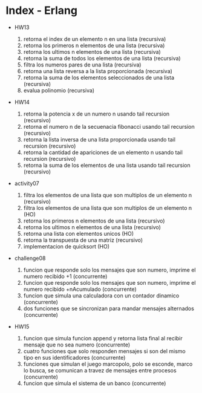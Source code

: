 # Index - Erlang

- HW13 
	1. retorna el index de un elemento n en una lista (recursiva)
	2. retorna los primeros n elementos de una lista (recursiva)
	3. retorna los ultimos n elementos de una lista (recursiva)
	4. retorna la suma de todos los elementos de una lista (recursiva)
	5. filtra los numeros pares de una lista (recursiva)
	6. retorna una lista reversa a la lista proporcionada (recursiva)
	7. retorna la suma de los elementos seleccionados de una lista (recursiva)
	8. evalua polinomio (recursiva)

- HW14 
	1. retorna la potencia x de un numero n usando tail recursion (recursivo)
	2. retorna el numero n de la secuenacia fibonacci usando tail recursion (recursivo)
	3. retorna la lista inversa de una lista proporcionada usando tail recursion (recursivo)
	4. retorna la cantidad de apariciones de un elemento n usando tail recursion (recursivo)
	5. retorna la suma de los elementos de una lista usando tail recursion (recursivo)

- activity07 
	1. filtra los elementos de una lista que son multiplos de un elemento n (recursivo)
	2. filtra los elementos de una lista que son multiplos de un elemento n (HO)
	3. retorna los primeros n elementos de una lista (recursivo)
	4. retorna los ultimos n elementos de una lista (recursivo)
	5. retorna una lista con elementos unicos (HO)
	6. retorna la transpuesta de una matriz (recursivo)
	7. implementacion de quicksort (HO)

- challenge08 
	1. funcion que responde solo los mensajes que son numero, imprime el numero recibido +1 (concurrente)
	2. funcion que responde solo los mensajes que son numero, imprime el numero recibido +nAcumulado (concurrente)
	3. funcion que simula una calculadora con un contador dinamico (concurrente)
	4. dos funciones que se sincronizan para mandar mensajes alternados (concurrente)

- HW15 
	1. funcion que simula funcion append y retorna lista final al recibir mensaje que no sea numero (concurrente)
	2. cuatro funciones que solo responden mensajes si son del mismo tipo en sus identificadores (concurrente)
	3. funciones que simulan el juego marcopolo, polo se esconde, marco lo busca, se comunican a travez de mensajes entre procesos (concurrente)
	4. funcion que simula el sistema de un banco (concurrente)